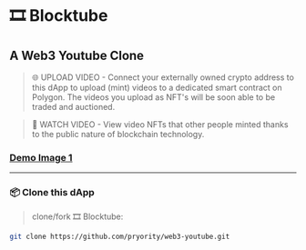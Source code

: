 # 🎞 Blocktube

## A Web3 Youtube Clone

> 🌐 UPLOAD VIDEO - Connect your externally owned crypto address to this dApp to upload (mint) videos to a dedicated smart contract on Polygon. The videos you upload as NFT's will be soon able to be traded and auctioned.

> 🎥 WATCH VIDEO - View video NFTs that other people minted thanks to the public nature of blockchain technology.

### [Demo Image 1](./assets/demo-images/web3-yt-demo-1.png)

---
### 📦 Clone this dApp

> clone/fork 🎞 Blocktube:

```bash
git clone https://github.com/pryority/web3-youtube.git
```